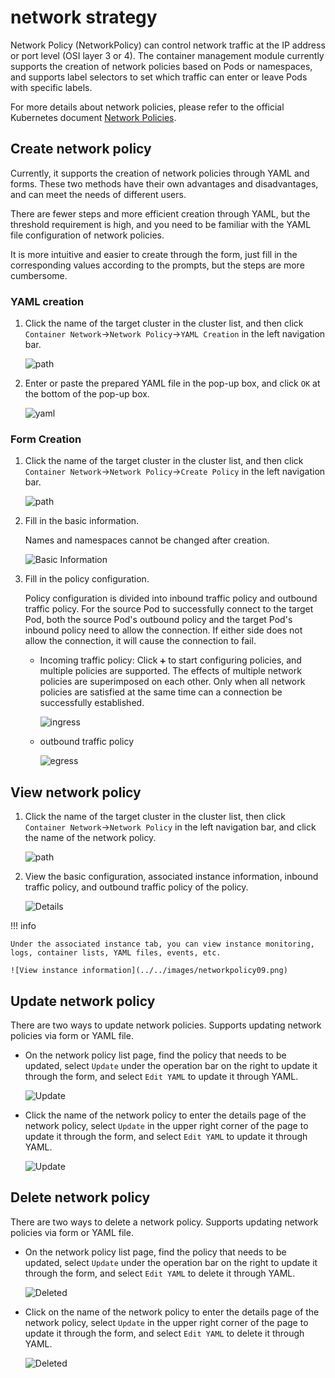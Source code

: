 # network strategy

Network Policy (NetworkPolicy) can control network traffic at the IP address or port level (OSI layer 3 or 4). The container management module currently supports the creation of network policies based on Pods or namespaces, and supports label selectors to set which traffic can enter or leave Pods with specific labels.

For more details about network policies, please refer to the official Kubernetes document [Network Policies](https://kubernetes.io/zh-cn/docs/concepts/services-networking/network-policies/).

## Create network policy

Currently, it supports the creation of network policies through YAML and forms. These two methods have their own advantages and disadvantages, and can meet the needs of different users.

There are fewer steps and more efficient creation through YAML, but the threshold requirement is high, and you need to be familiar with the YAML file configuration of network policies.

It is more intuitive and easier to create through the form, just fill in the corresponding values ​​according to the prompts, but the steps are more cumbersome.

### YAML creation

1. Click the name of the target cluster in the cluster list, and then click `Container Network`->`Network Policy`->`YAML Creation` in the left navigation bar.

    ![path](../../images/networkpolicy01.png)

2. Enter or paste the prepared YAML file in the pop-up box, and click `OK` at the bottom of the pop-up box.

    ![yaml](../../images/networkpolicy02.png)

### Form Creation

1. Click the name of the target cluster in the cluster list, and then click `Container Network`->`Network Policy`->`Create Policy` in the left navigation bar.

    ![path](../../images/networkpolicy03.png)

2. Fill in the basic information.

    Names and namespaces cannot be changed after creation.

    ![Basic Information](../../images/networkpolicy04.png)

3. Fill in the policy configuration.

    Policy configuration is divided into inbound traffic policy and outbound traffic policy. For the source Pod to successfully connect to the target Pod, both the source Pod's outbound policy and the target Pod's inbound policy need to allow the connection. If either side does not allow the connection, it will cause the connection to fail.

    - Incoming traffic policy: Click `➕` to start configuring policies, and multiple policies are supported. The effects of multiple network policies are superimposed on each other. Only when all network policies are satisfied at the same time can a connection be successfully established.

        ![ingress](../../images/networkpolicy05.png)

    - outbound traffic policy

        ![egress](../../images/networkpolicy06.png)

## View network policy

1. Click the name of the target cluster in the cluster list, then click `Container Network`->`Network Policy` in the left navigation bar, and click the name of the network policy.

    ![path](../../images/networkpolicy07.png)

2. View the basic configuration, associated instance information, inbound traffic policy, and outbound traffic policy of the policy.

    ![Details](../../images/networkpolicy08.png)

!!! info

    Under the associated instance tab, you can view instance monitoring, logs, container lists, YAML files, events, etc.

    ![View instance information](../../images/networkpolicy09.png)

## Update network policy

There are two ways to update network policies. Supports updating network policies via form or YAML file.

- On the network policy list page, find the policy that needs to be updated, select `Update` under the operation bar on the right to update it through the form, and select `Edit YAML` to update it through YAML.

    ![Update](../../images/networkpolicy10.png)

- Click the name of the network policy to enter the details page of the network policy, select `Update` in the upper right corner of the page to update it through the form, and select `Edit YAML` to update it through YAML.

    ![Update](../../images/networkpolicy11.png)

## Delete network policy

There are two ways to delete a network policy. Supports updating network policies via form or YAML file.

- On the network policy list page, find the policy that needs to be updated, select `Update` under the operation bar on the right to update it through the form, and select `Edit YAML` to delete it through YAML.

    ![Deleted](../../images/networkpolicy12.png)

- Click on the name of the network policy to enter the details page of the network policy, select `Update` in the upper right corner of the page to update it through the form, and select `Edit YAML` to delete it through YAML.

    ![Deleted](../../images/networkpolicy13.png)